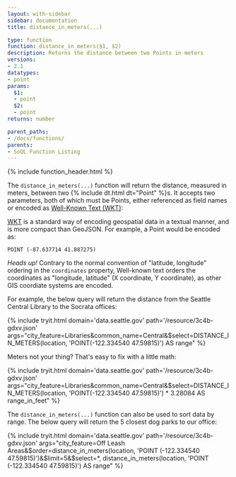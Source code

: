 ```yaml
---
layout: with-sidebar
sidebar: documentation
title: distance_in_meters(...)

type: function
function: distance_in_meters($1, $2)
description: Returns the distance between two Points in meters
versions:
- 2.1
datatypes:
- point
params:
  $1:
  - point
  $2:
  - point
returns: number

parent_paths: 
- /docs/functions/
parents: 
- SoQL Function Listing 
---
```


{% include function_header.html %}

The `distance_in_meters(...)` function will return the distance, measured in meters, between two {% include dt.html dt="Point" %}s. It accepts two parameters, both of which must be Points, either referenced as field names or encoded as [Well-Known Text (WKT)](https://en.wikipedia.org/wiki/Well-known_text):

[WKT](https://en.wikipedia.org/wiki/Well-known_text) is a standard way of encoding geospatial data in a textual manner, and is more compact than GeoJSON. For example, a Point would be encoded as:

    POINT (-87.637714 41.887275)
    
<div class="alert alert-info">
  <p><em>Heads up!</em> Contrary to the normal convention of "latitude, longitude" ordering in the <code>coordinates</code> property, Well-known text orders the coordinates as "longitude, latitude" (X coordinate, Y coordinate), as other GIS coordiate systems are encoded.</p>
</div>

For example, the below query will return the distance from the Seattle Central Library to the Socrata offices:

{% include tryit.html domain='data.seattle.gov' path='/resource/3c4b-gdxv.json' args="city_feature=Libraries&common_name=Central&$select=DISTANCE_IN_METERS(location, 'POINT(-122.334540 47.59815)') AS range" %}

Meters not your thing? That's easy to fix with a little math:

{% include tryit.html domain='data.seattle.gov' path='/resource/3c4b-gdxv.json' args="city_feature=Libraries&common_name=Central&$select=DISTANCE_IN_METERS(location, 'POINT(-122.334540 47.59815)') * 3.28084 AS range_in_feet" %}

The `distance_in_meters(...)` function can also be used to sort data by range. The below query will return the 5 closest dog parks to our office:

{% include tryit.html domain='data.seattle.gov' path='/resource/3c4b-gdxv.json' args="city_feature=Off Leash Areas&$order=distance_in_meters(location, 'POINT (-122.334540 47.59815)')&$limit=5&$select=*, distance_in_meters(location, 'POINT (-122.334540 47.59815)') AS range" %}
